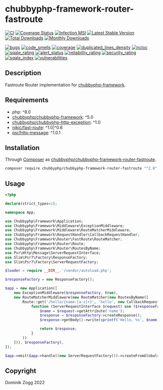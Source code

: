 # chubbyphp-framework-router-fastroute

[![CI](https://github.com/chubbyphp/chubbyphp-framework-router-fastroute/workflows/CI/badge.svg?branch=master)](https://github.com/chubbyphp/chubbyphp-framework-router-fastroute/actions?query=workflow%3ACI)
[![Coverage Status](https://coveralls.io/repos/github/chubbyphp/chubbyphp-framework-router-fastroute/badge.svg?branch=master)](https://coveralls.io/github/chubbyphp/chubbyphp-framework-router-fastroute?branch=master)
[![Infection MSI](https://badge.stryker-mutator.io/github.com/chubbyphp/chubbyphp-framework-router-fastroute/master)](https://dashboard.stryker-mutator.io/reports/github.com/chubbyphp/chubbyphp-framework-router-fastroute/master)
[![Latest Stable Version](https://poser.pugx.org/chubbyphp/chubbyphp-framework-router-fastroute/v/stable.png)](https://packagist.org/packages/chubbyphp/chubbyphp-framework-router-fastroute)
[![Total Downloads](https://poser.pugx.org/chubbyphp/chubbyphp-framework-router-fastroute/downloads.png)](https://packagist.org/packages/chubbyphp/chubbyphp-framework-router-fastroute)
[![Monthly Downloads](https://poser.pugx.org/chubbyphp/chubbyphp-framework-router-fastroute/d/monthly)](https://packagist.org/packages/chubbyphp/chubbyphp-framework-router-fastroute)

[![bugs](https://sonarcloud.io/api/project_badges/measure?project=chubbyphp_chubbyphp-framework-router-fastroute&metric=bugs)](https://sonarcloud.io/dashboard?id=chubbyphp_chubbyphp-framework-router-fastroute)
[![code_smells](https://sonarcloud.io/api/project_badges/measure?project=chubbyphp_chubbyphp-framework-router-fastroute&metric=code_smells)](https://sonarcloud.io/dashboard?id=chubbyphp_chubbyphp-framework-router-fastroute)
[![coverage](https://sonarcloud.io/api/project_badges/measure?project=chubbyphp_chubbyphp-framework-router-fastroute&metric=coverage)](https://sonarcloud.io/dashboard?id=chubbyphp_chubbyphp-framework-router-fastroute)
[![duplicated_lines_density](https://sonarcloud.io/api/project_badges/measure?project=chubbyphp_chubbyphp-framework-router-fastroute&metric=duplicated_lines_density)](https://sonarcloud.io/dashboard?id=chubbyphp_chubbyphp-framework-router-fastroute)
[![ncloc](https://sonarcloud.io/api/project_badges/measure?project=chubbyphp_chubbyphp-framework-router-fastroute&metric=ncloc)](https://sonarcloud.io/dashboard?id=chubbyphp_chubbyphp-framework-router-fastroute)
[![sqale_rating](https://sonarcloud.io/api/project_badges/measure?project=chubbyphp_chubbyphp-framework-router-fastroute&metric=sqale_rating)](https://sonarcloud.io/dashboard?id=chubbyphp_chubbyphp-framework-router-fastroute)
[![alert_status](https://sonarcloud.io/api/project_badges/measure?project=chubbyphp_chubbyphp-framework-router-fastroute&metric=alert_status)](https://sonarcloud.io/dashboard?id=chubbyphp_chubbyphp-framework-router-fastroute)
[![reliability_rating](https://sonarcloud.io/api/project_badges/measure?project=chubbyphp_chubbyphp-framework-router-fastroute&metric=reliability_rating)](https://sonarcloud.io/dashboard?id=chubbyphp_chubbyphp-framework-router-fastroute)
[![security_rating](https://sonarcloud.io/api/project_badges/measure?project=chubbyphp_chubbyphp-framework-router-fastroute&metric=security_rating)](https://sonarcloud.io/dashboard?id=chubbyphp_chubbyphp-framework-router-fastroute)
[![sqale_index](https://sonarcloud.io/api/project_badges/measure?project=chubbyphp_chubbyphp-framework-router-fastroute&metric=sqale_index)](https://sonarcloud.io/dashboard?id=chubbyphp_chubbyphp-framework-router-fastroute)
[![vulnerabilities](https://sonarcloud.io/api/project_badges/measure?project=chubbyphp_chubbyphp-framework-router-fastroute&metric=vulnerabilities)](https://sonarcloud.io/dashboard?id=chubbyphp_chubbyphp-framework-router-fastroute)

## Description

Fastroute Router implementation for [chubbyphp-framework][1].

## Requirements

 * php: ^8.0
 * [chubbyphp/chubbyphp-framework][1]: ^5.0
 * [chubbyphp/chubbyphp-http-exception][2]: ^1.0
 * [nikic/fast-route][3]: ^1.0|^0.6
 * [psr/http-message][4]: ^1.0.1

## Installation

Through [Composer](http://getcomposer.org) as [chubbyphp/chubbyphp-framework-router-fastroute][10].

```bash
composer require chubbyphp/chubbyphp-framework-router-fastroute "^2.0"
```

## Usage

```php
<?php

declare(strict_types=1);

namespace App;

use Chubbyphp\Framework\Application;
use Chubbyphp\Framework\Middleware\ExceptionMiddleware;
use Chubbyphp\Framework\Middleware\RouteMatcherMiddleware;
use Chubbyphp\Framework\RequestHandler\CallbackRequestHandler;
use Chubbyphp\Framework\Router\FastRoute\RouteMatcher;
use Chubbyphp\Framework\Router\Route;
use Chubbyphp\Framework\Router\RoutesByName;
use Psr\Http\Message\ServerRequestInterface;
use Slim\Psr7\Factory\ResponseFactory;
use Slim\Psr7\Factory\ServerRequestFactory;

$loader = require __DIR__.'/vendor/autoload.php';

$responseFactory = new ResponseFactory();

$app = new Application([
    new ExceptionMiddleware($responseFactory, true),
    new RouteMatcherMiddleware(new RouteMatcher(new RoutesByName([
        Route::get('/hello/{name:[a-z]+}', 'hello', new CallbackRequestHandler(
            function (ServerRequestInterface $request) use ($responseFactory) {
                $name = $request->getAttribute('name');
                $response = $responseFactory->createResponse();
                $response->getBody()->write(sprintf('Hello, %s', $name));

                return $response;
            }
        ))
    ])), $responseFactory),
]);

$app->emit($app->handle((new ServerRequestFactory())->createFromGlobals()));
```

## Copyright

Dominik Zogg 2022

[1]: https://packagist.org/packages/chubbyphp/chubbyphp-framework
[2]: https://packagist.org/packages/chubbyphp/chubbyphp-http-exception
[3]: https://packagist.org/packages/nikic/fast-route
[4]: https://packagist.org/packages/psr/http-message
[10]: https://packagist.org/packages/chubbyphp/chubbyphp-framework-router-fastroute
